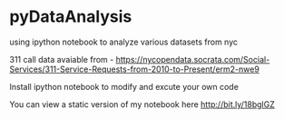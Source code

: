pyDataAnalysis
==============

using ipython notebook to analyze various datasets from nyc

311 call data avaiable from - https://nycopendata.socrata.com/Social-Services/311-Service-Requests-from-2010-to-Present/erm2-nwe9

Install ipython notebook to modify and excute your own code

You can view a static version of my notebook here 
http://bit.ly/18bglGZ
